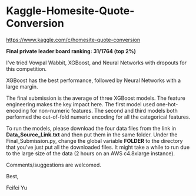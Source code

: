 # Kaggle-Homesite-Quote-Conversion
https://www.kaggle.com/c/homesite-quote-conversion

**Final private leader board ranking: 31/1764 (top 2%)**

I've tried Vowpal Wabbit, XGBoost, and Neural Networks with dropouts for this competition.

XGBoost has the best performance, followed by Neural Networks with a large margin.

The final submission is the average of three XGBoost models. The feature engineering makes the key impact here. The first model used one-hot-encoding for non-numeric features. The second and third models both performed the out-of-fold numeric encoding for all the categorical features.

To run the models, please download the four data files from the link in **Data_Source_Link.txt** and then put them in the same folder. Under the Final_Submission.py, change the global variable **FOLDER**  to the directory that you've just put all the downloaded files. It might take a while to run due to the large size of the data (2 hours on an AWS c4.8xlarge instance).

Comments/suggestions are welcomed.

Best,

Feifei Yu
 
